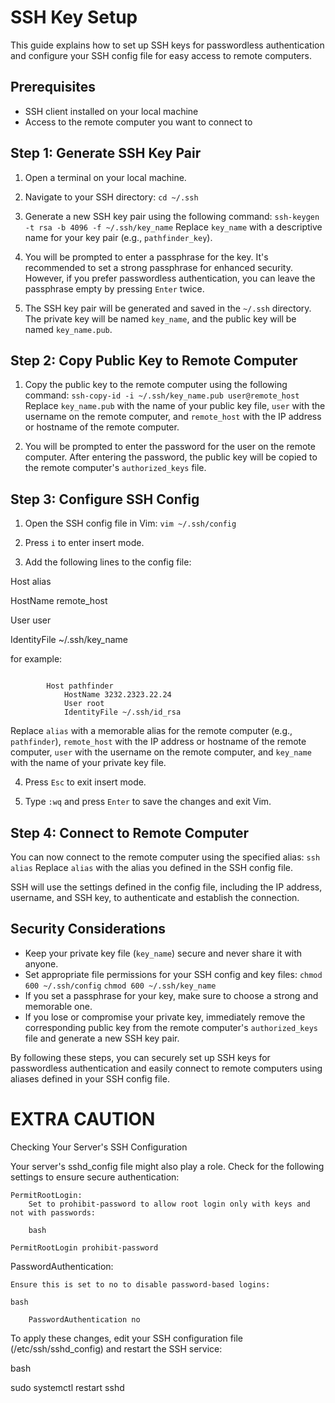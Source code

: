 # SSH Key Setup

This guide explains how to set up SSH keys for passwordless authentication and configure your SSH config file for easy access to remote computers.

## Prerequisites

- SSH client installed on your local machine
- Access to the remote computer you want to connect to

## Step 1: Generate SSH Key Pair

1. Open a terminal on your local machine.

2. Navigate to your SSH directory:
   `cd ~/.ssh`

3. Generate a new SSH key pair using the following command:
   `ssh-keygen -t rsa -b 4096 -f ~/.ssh/key_name`
   Replace `key_name` with a descriptive name for your key pair (e.g., `pathfinder_key`).

4. You will be prompted to enter a passphrase for the key. It's recommended to set a strong passphrase for enhanced security. However, if you prefer passwordless authentication, you can leave the passphrase empty by pressing `Enter` twice.

5. The SSH key pair will be generated and saved in the `~/.ssh` directory. The private key will be named `key_name`, and the public key will be named `key_name.pub`.

## Step 2: Copy Public Key to Remote Computer

1. Copy the public key to the remote computer using the following command:
   `ssh-copy-id -i ~/.ssh/key_name.pub user@remote_host`
   Replace `key_name.pub` with the name of your public key file, `user` with the username on the remote computer, and `remote_host` with the IP address or hostname of the remote computer.

2. You will be prompted to enter the password for the user on the remote computer. After entering the password, the public key will be copied to the remote computer's `authorized_keys` file.

## Step 3: Configure SSH Config

1. Open the SSH config file in Vim:
   `vim ~/.ssh/config`

2. Press `i` to enter insert mode.

3. Add the following lines to the config file:

Host alias

HostName remote_host

User user

IdentityFile ~/.ssh/key_name

for example:

``` config

        Host pathfinder
            HostName 3232.2323.22.24
            User root
            IdentityFile ~/.ssh/id_rsa

```

Replace `alias` with a memorable alias for the remote computer (e.g., `pathfinder`), `remote_host` with the IP address or hostname of the remote computer, `user` with the username on the remote computer, and `key_name` with the name of your private key file.

4. Press `Esc` to exit insert mode.

5. Type `:wq` and press `Enter` to save the changes and exit Vim.

## Step 4: Connect to Remote Computer

You can now connect to the remote computer using the specified alias:
`ssh alias`
Replace `alias` with the alias you defined in the SSH config file.

SSH will use the settings defined in the config file, including the IP address, username, and SSH key, to authenticate and establish the connection.

## Security Considerations

- Keep your private key file (`key_name`) secure and never share it with anyone.
- Set appropriate file permissions for your SSH config and key files:
`chmod 600 ~/.ssh/config`
`chmod 600 ~/.ssh/key_name`
- If you set a passphrase for your key, make sure to choose a strong and memorable one.
- If you lose or compromise your private key, immediately remove the corresponding public key from the remote computer's `authorized_keys` file and generate a new SSH key pair.

By following these steps, you can securely set up SSH keys for passwordless authentication and easily connect to remote computers using aliases defined in your SSH config file.


# EXTRA CAUTION

Checking Your Server's SSH Configuration

Your server's sshd_config file might also play a role. Check for the following settings to ensure secure authentication:

    PermitRootLogin:
        Set to prohibit-password to allow root login only with keys and not with passwords:

        bash

    PermitRootLogin prohibit-password

PasswordAuthentication:

    Ensure this is set to no to disable password-based logins:

    bash

        PasswordAuthentication no

To apply these changes, edit your SSH configuration file (/etc/ssh/sshd_config) and restart the SSH service:

bash

sudo systemctl restart sshd
